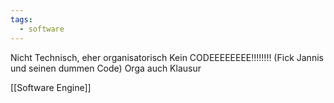 ```yaml
---
tags:
  - software
---
```

Nicht Technisch, eher organisatorisch 
Kein CODEEEEEEEE!!!!!!!! (Fick Jannis und seinen dummen Code)
Orga auch Klausur


[[Software Engine]]
